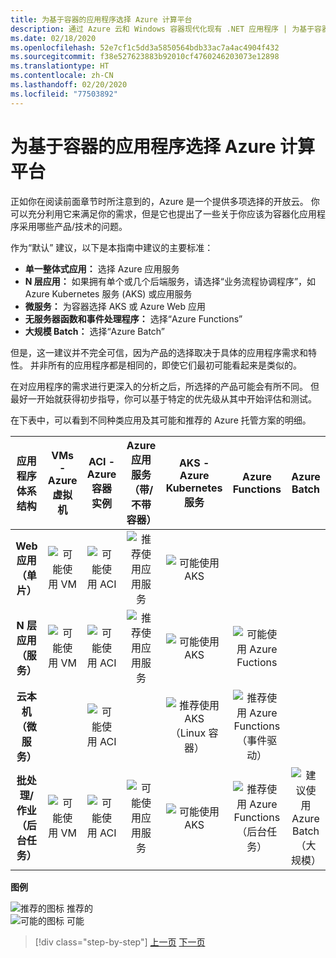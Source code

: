```yaml
---
title: 为基于容器的应用程序选择 Azure 计算平台
description: 通过 Azure 云和 Windows 容器现代化现有 .NET 应用程序 | 为基于容器的应用程序选择 Azure 计算平台
ms.date: 02/18/2020
ms.openlocfilehash: 52e7cf1c5dd3a5850564bdb33ac7a4ac4904f432
ms.sourcegitcommit: f38e527623883b92010cf4760246203073e12898
ms.translationtype: HT
ms.contentlocale: zh-CN
ms.lasthandoff: 02/20/2020
ms.locfileid: "77503892"
---
```

# <a name="choosing-azure-compute-platforms-for-container-based-applications"></a>为基于容器的应用程序选择 Azure 计算平台

正如你在阅读前面章节时所注意到的，Azure 是一个提供多项选择的开放云。 你可以充分利用它来满足你的需求，但是它也提出了一些关于你应该为容器化应用程序采用哪些产品/技术的问题。

作为“默认”  建议，以下是本指南中建议的主要标准：

- **单一整体式应用：** 选择 Azure 应用服务
- **N 层应用：** 如果拥有单个或几个后端服务，请选择“业务流程协调程序”，如 Azure Kubernetes 服务 (AKS) 或应用服务
- **微服务：** 为容器选择 AKS 或 Azure Web 应用
- **无服务器函数和事件处理程序：** 选择“Azure Functions”
- **大规模 Batch：** 选择“Azure Batch”

但是，这一建议并不完全可信，因为产品的选择取决于具体的应用程序需求和特性。 并非所有的应用程序都是相同的，即使它们最初可能看起来是类似的。

在对应用程序的需求进行更深入的分析之后，所选择的产品可能会有所不同。 但最好一开始就获得初步指导，你可以基于特定的优先级从其中开始评估和测试。

在下表中，可以看到不同种类应用及其可能和推荐的 Azure 托管方案的明细。

| 应用程序体系结构 | VMs - Azure 虚拟机 | ACI - Azure 容器实例 | Azure 应用服务（带/不带容器） | AKS - Azure Kubernetes 服务 | Azure Functions | Azure Batch |
|:------------------------:|:--:|:--:|:--:|:--:|:--:|:--:|
| **Web 应用（单片）**         | ![可能使用 VM](media/choosing-azure-compute-options-for-container-based-applications/possible.png) | ![可能使用 ACI](media/choosing-azure-compute-options-for-container-based-applications/possible.png) | ![推荐使用应用服务](media/choosing-azure-compute-options-for-container-based-applications/recommended.png) | ![可能使用 AKS](media/choosing-azure-compute-options-for-container-based-applications/possible.png) | | |
| **N 层应用（服务）**        | ![可能使用 VM](media/choosing-azure-compute-options-for-container-based-applications/possible.png) | ![可能使用 ACI](media/choosing-azure-compute-options-for-container-based-applications/possible.png) | ![推荐使用应用服务](media/choosing-azure-compute-options-for-container-based-applications/recommended.png) | ![可能使用 AKS](media/choosing-azure-compute-options-for-container-based-applications/possible.png) | ![可能使用 Azure Fuctions](media/choosing-azure-compute-options-for-container-based-applications/possible.png) | |
| **云本机（微服务）**  | | ![可能使用 ACI](media/choosing-azure-compute-options-for-container-based-applications/possible.png) | | ![推荐使用 AKS](media/choosing-azure-compute-options-for-container-based-applications/recommended.png) <br/> （Linux&nbsp;容器）| ![推荐使用 Azure Functions](media/choosing-azure-compute-options-for-container-based-applications/recommended.png) <br/> （事件驱动） | |
| **批处理/作业（后台任务）** | ![可能使用 VM](media/choosing-azure-compute-options-for-container-based-applications/possible.png) | ![可能使用 ACI](media/choosing-azure-compute-options-for-container-based-applications/possible.png) | ![可能使用应用服务](media/choosing-azure-compute-options-for-container-based-applications/possible.png) | ![可能使用 AKS](media/choosing-azure-compute-options-for-container-based-applications/possible.png) | ![推荐使用 Azure Functions](media/choosing-azure-compute-options-for-container-based-applications/recommended.png) <br/> （后台任务） | ![建议使用 Azure Batch](media/choosing-azure-compute-options-for-container-based-applications/recommended.png) <br/> （大规模） |

**图例**

![推荐的图标](media/choosing-azure-compute-options-for-container-based-applications/recommended.png) 推荐的 \
![可能的图标](media/choosing-azure-compute-options-for-container-based-applications/possible.png) 可能

> [!div class="step-by-step"]
> [上一页](when-to-deploy-windows-containers-to-azure-container-service-kubernetes.md)
> [下一页](build-resilient-services-ready-for-the-cloud-embrace-transient-failures-in-the-cloud.md)
